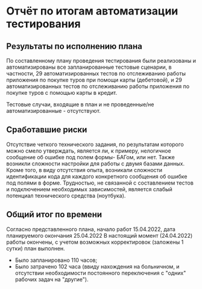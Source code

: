 # Отчёт по итогам автоматизации тестирования

## Результаты по исполнению плана
По составленному плану проведения тестирования были реализованы и автоматизированы все запланированные тестовые сценарии, в частности, 29 автоматизированных тестов по отслеживанию работы приложения по покупке туров при помощи карты (дебетовой), и 29 автоматизированных тестов по отслеживанию работы приложения по покупке туров с помощью карты в кредит. 

Тестовые случаи, входящие в план и не проведенные/не автоматизированные - отсутствуют. 

## Сработавшие риски
Отсутствие четкого технического задания, по результатам которого можно смело утверждать, является ли, к примеру, нелогичное сообщение об ошибке под полем формы- БАГом, или нет. 
Также возникли сложности настройки для работы с двумя базами данных. Кроме того, в виду отсутствия опыта, возникали сложности идентификации кода для каждого конкретного сообщения об ошибке под полями в форме.
Трудностью, не связанной с составлением тестов и подключением необходимых зависимостей, является слабый потенциал технического средства (ноутбука).

## Общий итог по времени
Согласно представленного плана, начало работ 15.04.2022, дата планируемого окончания 25.04.2022
В настоящий момент (24.04.2022) работы окончены, с учетом возможных корректировок (заложены 1 сутки) план выполнен.
- Было запланировано 110 часов;
- Было затрачено 102 часа (ввиду нахождения на больничном, и отсутствии необходимости постоянного переключения с "одних" рабочих задач на "другие").
